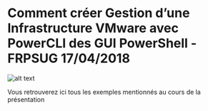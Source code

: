 # Comment créer Gestion d’une Infrastructure VMware avec PowerCLI des GUI PowerShell  - FRPSUG 17/04/2018
![alt text](http://3.bp.blogspot.com/-VeuSveGhBEs/WcTJubR3J-I/AAAAAAAAGjc/RDcrNGblEpEkJC1CrIhCmrD9eMytQLScgCK4BGAYYCw/s1600/global_458204815.jpeg)

Vous retrouverez ici tous les exemples mentionnés au cours de la présentation 


